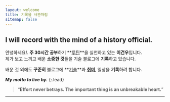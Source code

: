 ```yaml
---
layout: welcome
title: 기록을 사관처럼
sitemap: false
---
```


## I will record with the mind of a history official.

안녕하세요!. **주 30시간 공부**하기 **[루틴]**을 실천하고 있는 **이건우**입니다.<br>
제가 보고 느끼고 배운 **소중한 것**들을 기술 블로그에 **기록**하고 있습니다.<br>

[//]: # (배운 것 외에도 **꾸준히** 블로그에 **[기술]**과 **[취미]**, **[일상]**을 **기록**하려 합니다.<br>)
배운 것 외에도 **꾸준히** 블로그에 **[기술]**과 **[취미]**, 일상을 **기록**하려 합니다.<br>

_**My motto to live by.**_
{:.lead}

> “**Effort never betrays. The important thing is an unbreakable heart.**”

---

<!--author-->

<!-- Links -->
[루틴]: /tag-routine/
[기술]: /development/
[취미]: /books/

[//]: # ([일상]: /dailylog/)